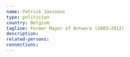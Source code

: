 ```yaml
---
name: Patrick Janssens
type: politician
country: Belgium
tagline: Former Mayor of Antwerp (2003–2012)
description:
related-persons:
connections:
---
```

